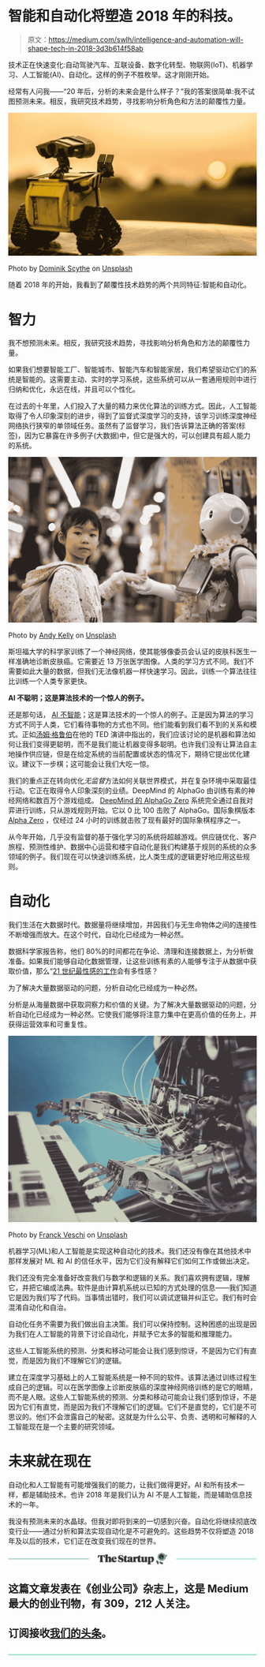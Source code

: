 # 智能和自动化将塑造 2018 年的科技。

> 原文：<https://medium.com/swlh/intelligence-and-automation-will-shape-tech-in-2018-3d3b614f58ab>

技术正在快速变化:自动驾驶汽车、互联设备、数字化转型、物联网(IoT)、机器学习、人工智能(AI)、自动化。这样的例子不胜枚举。这才刚刚开始。

经常有人问我——“20 年后，分析的未来会是什么样子？”我的答案很简单:我不试图预测未来。相反，我研究技术趋势，寻找影响分析角色和方法的颠覆性力量。

![](img/046cb2c15b8eb2efd46ff68a54eb6b25.png)

Photo by [Dominik Scythe](https://unsplash.com/photos/Sot0f3hQQ4Y?utm_source=unsplash&utm_medium=referral&utm_content=creditCopyText) on [Unsplash](https://unsplash.com/search/photos/analytics?utm_source=unsplash&utm_medium=referral&utm_content=creditCopyText)

随着 2018 年的开始，我看到了颠覆性技术趋势的两个共同特征:智能和自动化。

# 智力

我不想预测未来。相反，我研究技术趋势，寻找影响分析角色和方法的颠覆性力量。

如果我们想要智能工厂、智能城市、智能汽车和智能家居，我们希望驱动它们的系统是智能的。这需要主动、实时的学习系统，这些系统可以从一套通用规则中进行归纳和优化，永远在线，并且可以个性化。

在过去的十年里，人们投入了大量的精力来优化算法的训练方式。因此，人工智能取得了令人印象深刻的进步，得到了监督式深度学习的支持，该学习训练深度神经网络执行狭窄的单领域任务。虽然有了监督学习，我们告诉算法正确的答案(标签)，因为它暴露在许多例子(大数据)中，但它是强大的，可以创建具有超人能力的系统。

![](img/35a8f22b6e65a84818eebcb753cd7996.png)

Photo by [Andy Kelly](https://unsplash.com/photos/0E_vhMVqL9g?utm_source=unsplash&utm_medium=referral&utm_content=creditCopyText) on [Unsplash](https://unsplash.com/search/photos/ai?utm_source=unsplash&utm_medium=referral&utm_content=creditCopyText)

斯坦福大学的科学家训练了一个神经网络，使其能够像委员会认证的皮肤科医生一样准确地诊断皮肤癌。它需要近 13 万张医学图像。人类的学习方式不同。我们不需要如此大量的数据，但我们无法像机器一样快速学习。因此，训练一个算法往往比训练一个人类专家更快。

**AI 不聪明；这是算法技术的一个惊人的例子。**

还是那句话， [AI 不智能](https://www.youtube.com/watch?v=_EovV9FHLig&feature=youtu.be)；这是算法技术的一个惊人的例子。正是因为算法的学习方式不同于人类，它们看待事物的方式也不同。他们能看到我们看不到的关系和模式。正如[汤姆·格鲁伯](https://www.ted.com/talks/tom_gruber_how_ai_can_enhance_our_memory_work_and_social_lives)在他的 TED 演讲中指出的，我们应该讨论的是机器和算法如何让我们变得更聪明，而不是我们能让机器变得多聪明。也许我们没有让算法自主地操作供应链，但是在给定系统的当前配置或状态的情况下，期待它提出优化建议。建议下一步棋；这可能会让我们大吃一惊。

我们的重点正在转向优化*无监督*方法如何关联世界模式，并在复杂环境中采取最佳行动。它正在取得令人印象深刻的业绩。DeepMind 的 AlphaGo 由训练有素的神经网络和数百万个游戏组成。 [DeepMind 的 AlphaGo Zero](https://www.technologyreview.com/s/609141/alphago-zero-shows-machines-can-become-superhuman-without-any-help/) 系统完全通过自我对弈进行训练，只从游戏规则开始。它以 0 比 100 击败了 AlphaGo。国际象棋版本 [Alpha Zero](https://www.technologyreview.com/s/609736/alpha-zeros-alien-chess-shows-the-power-and-the-peculiarity-of-ai/) ，仅经过 24 小时的训练就击败了现有最好的国际象棋程序之一。

从今年开始，几乎没有监督的基于强化学习的系统将超越游戏。供应链优化、客户旅程、预测性维护、数据中心运营和楼宇自动化是我们构建基于规则的系统的众多领域的例子。我们现在可以快速训练系统，比人类生成的逻辑更好地应用这些规则。

# 自动化

我们生活在大数据时代。数据量将继续增加，并因我们与无生命物体之间的连接性不断增强而放大。在这个时代，自动化已经成为一种必然。

数据科学家报告称，他们 80%的时间都花在争论、清理和连接数据上，为分析做准备。如果我们能够自动化数据管理，让这些训练有素的人能够专注于从数据中获取价值，那么“[21 世纪最性感的工作](https://hbr.org/2012/10/data-scientist-the-sexiest-job-of-the-21st-century)会有多性感？

为了解决大量数据驱动的问题，分析自动化已经成为一种必然。

分析是从海量数据中获取洞察力和价值的关键。为了解决大量数据驱动的问题，分析自动化已经成为一种必然。它使我们能够将注意力集中在更高价值的任务上，并获得运营效率和可重复性。

![](img/daaf1457b571d4f92f0ea524e92432fd.png)

Photo by [Franck Veschi](https://unsplash.com/photos/U3sOwViXhkY?utm_source=unsplash&utm_medium=referral&utm_content=creditCopyText) on [Unsplash](https://unsplash.com/search/photos/artificial-intelligence?utm_source=unsplash&utm_medium=referral&utm_content=creditCopyText)

机器学习(ML)和人工智能是实现这种自动化的技术。我们还没有像在其他技术中那样发展对 ML 和 AI 的信任水平，因为它们没有解释它们如何工作或做出决定。

我们还没有完全准备好改变我们与数学和逻辑的关系。我们喜欢拥有逻辑，理解它，并把它编成法典。软件是由计算机系统以已知的方式处理的信息——我们知道它是因为我们写了代码。当事情出错时，我们可以调试逻辑并纠正它。我们有时会混淆自动化和自治。

自动化任务不需要为我们做出自主决策。我们可以保持控制。这种困惑的出现是因为我们在人工智能的背景下讨论自动化，并赋予它太多的智能和推理能力。

这些人工智能系统的预测、分类和移动可能会让我们感到惊讶，不是因为它们有直觉，而是因为我们不理解它们的逻辑。

建立在深度学习基础上的人工智能系统是一种不同的软件。该算法通过训练过程生成自己的逻辑。可以在医学图像上诊断皮肤癌的深度神经网络训练的是它的眼睛，而不是人眼。这些人工智能系统的预测、分类和移动可能会让我们感到惊讶，不是因为它们有直觉，而是因为我们不理解它们的逻辑。它们不是直觉的，它们是不可思议的。他们不会泄露自己的秘密。这就是为什么公平、负责、透明和可解释的人工智能现在是一个主要的研究领域。

# 未来就在现在

自动化和人工智能有可能增强我们的能力，让我们做得更好。AI 和所有技术一样，都是辅助技术。也许 2018 年是我们认为 AI 不是人工智能，而是辅助信息技术的一年。

我没有预测未来的水晶球。但我对即将到来的一切感到兴奋。自动化将继续彻底改变行业——通过分析和算法实现自动化是不可避免的。这些趋势不仅将塑造 2018 年及以后的技术，它们正在改变我们现在的世界。

[![](img/308a8d84fb9b2fab43d66c117fcc4bb4.png)](https://medium.com/swlh)

## 这篇文章发表在《创业公司》杂志上，这是 Medium 最大的创业刊物，有 309，212 人关注。

## 订阅接收[我们的头条](http://growthsupply.com/the-startup-newsletter/)。

[![](img/b0164736ea17a63403e660de5dedf91a.png)](https://medium.com/swlh)